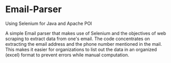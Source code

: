 # Email-Parser
Using Selenium for Java and Apache POI

A simple Email parser that makes use of Selenium and the objectives of web scraping to extract data from one's email. The code concentrates on extracting the email address and the phone number mentioned in the mail.
This makes it easier for organizations to list out the data in an organized (excel) format to prevent errors while manual computation. 
